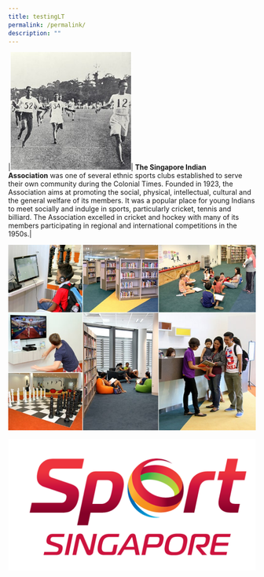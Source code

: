 ```yaml
---
title: testingLT
permalink: /permalink/
description: ""
---
```

|![](/images/Sport%20Education/History%20of%20Singapore%20Sports/Sports%20in%20Colonial%20Times/Sportsincolonialtimes.jpeg)| **The Singapore Indian Association** was one of several ethnic sports clubs established to serve their own community during the Colonial Times. Founded in 1923, the Association aims at promoting the social, physical, intellectual, cultural and the general welfare of its members. It was a popular place for young Indians to meet socially and indulge in sports, particularly cricket, tennis and billiard. The Association excelled in cricket and hockey with many of its members participating in regional and international competitions in the 1950s.|

![](/images/Sport%20Education/History%20of%20Singapore%20Sports/Singapore%20Sports%20Hub%20Library/sport_lib.jpeg)

![example](/images/Example/sportsg_logo.png)